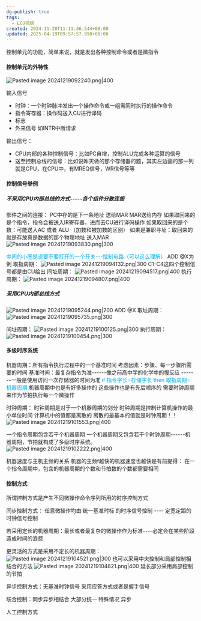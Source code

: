 ```yaml
---
dg-publish: true
tags:
  - LCU机组
created: 2024-11-28T11:11:46.544+08:00
updated: 2025-04-19T09:57:57.990+08:00
---
```


控制单元的功能，简单来说，就是发出各种控制命令或者是微指令
#### 控制单元的外特性
![Pasted image 20241219092240.png|400](/img/user/accessory/Pasted%20image%2020241219092240.png)

输入信号
- 时钟：一个时钟脉冲发出一个操作命令或一组需同时执行的操作命令
- 指令寄存器：操作码送入CU进行译码
- 标志
- 外来信号   如INTR中断请求

输出信号：
- CPU内部的各种控制信号：比如PC自增，控制ALU完成各种运算的信号
- 送至控制总线的信号：比如说昨天做的那个存储器的题，其实左边画的那一列就是CPU，在CPU中，有MREQ信号，WR信号等等

#### 控制信号举例
##### 不采用CPU内部总线的方式-----各个组件分散连接
部件之间的连接：
PC中存的是下一条地址 送给MAR MAR送给内存
如果取回来的是个指令，指令会被送入IR寄存器，进而去CU进行译码操作
如果取回来的是个数：可能送入AC 或者 ALU  （加数和被加数的区别）
如果是兼职寻址：取回来的就是存放真是数据的那个物理地址  送入MAR
![Pasted image 20241219093830.png|300](/img/user/accessory/Pasted%20image%2020241219093830.png)

<font color="#00b0f0">中间的小圈是说要不要打开的一个开关---控制电路（可以这么理解）</font>
ADD @X为例
取指周期：
![Pasted image 20241219094132.png|300](/img/user/accessory/Pasted%20image%2020241219094132.png)
C1-C4这四个控制信号都是由CU给出
间址周期：
![Pasted image 20241219094517.png|400](/img/user/accessory/Pasted%20image%2020241219094517.png)
执行周期：
![Pasted image 20241219094807.png|400](/img/user/accessory/Pasted%20image%2020241219094807.png)
##### 采用CPU内部总线方式
![Pasted image 20241219095244.png|200](/img/user/accessory/Pasted%20image%2020241219095244.png)
ADD @X
取址周期：
![Pasted image 20241219095735.png|300](/img/user/accessory/Pasted%20image%2020241219095735.png)

间址周期：
![Pasted image 20241219100125.png|300](/img/user/accessory/Pasted%20image%2020241219100125.png)
执行周期：
![Pasted image 20241219100454.png|300](/img/user/accessory/Pasted%20image%2020241219100454.png)

#### 多级时序系统
机器周期：所有指令执行过程中的一个基准时间
考虑因素：步骤、每一步骤所需要的时间
基准时间：最复杂指令为准------像之前高中学的化学中的慢反应 -------一般是使用访问一次存储器的时间为准
<font color="#00b0f0">if 指令字长=存储字长    then  取指周期=机器周期</font>
机器周期中也是有好多操作的  这些操作也是有先后顺序的  需要时钟周期来作为节拍执行每一个微操作

时钟周期：
时钟周期是对于一个机器周期的划分
时钟周期是控制计算机操作的最小单位时间
计算机中的值都是离散的 离散的最基本的值就是时钟周期！！
![Pasted image 20241219101553.png|400](/img/user/accessory/Pasted%20image%2020241219101553.png)

一个指令周期包含若干个机器周期  一个机器周期又包含若干个时钟周期------机器周期，节拍就构成了多级时序系统。
![Pasted image 20241219102222.png|400](/img/user/accessory/Pasted%20image%2020241219102222.png)


 机器速度与主机主频的关系
机器的主频f越快的机器速度也越快是有前提得：
在一个指令周期中，包含的机器周期的个数和节拍数的个数都需要相同

#### 控制方式
所谓控制方式是产生不同微操作命令序列所用的时序控制方式

同步控制方式：
任意微操作均由 统一基准时标 的时序信号控制  ---- 定宽定距的时钟信号控制

若采用定长的机器周期：最长或者最复杂的微操作作为标准----必定会在某些阶段造成时间的浪费

更灵活的方式是采用不定长的机器周期：
![Pasted image 20241219104521.png|300](/img/user/accessory/Pasted%20image%2020241219104521.png)
也可以采用中央控制和局部控制相结合的方法
![Pasted image 20241219104821.png|400](/img/user/accessory/Pasted%20image%2020241219104821.png)
延长部分采用局部控制的节拍

异步控制方式：无基准时钟信号   采用应答方式或者是握手信号

联合控制：同步异步相结合  大部分统一  特殊情况  异步

人工控制方式